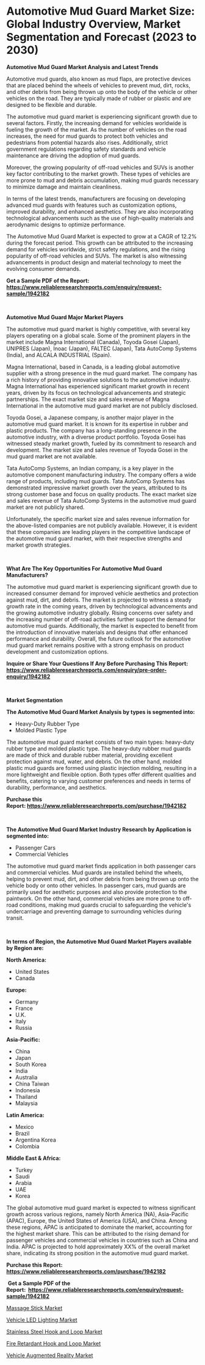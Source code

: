 <p><h1>Automotive Mud Guard Market Size: Global Industry Overview, Market Segmentation and Forecast (2023 to 2030)</h1></p><p><strong>Automotive Mud Guard Market Analysis and Latest Trends</strong></p>
<p><p>Automotive mud guards, also known as mud flaps, are protective devices that are placed behind the wheels of vehicles to prevent mud, dirt, rocks, and other debris from being thrown up onto the body of the vehicle or other vehicles on the road. They are typically made of rubber or plastic and are designed to be flexible and durable.</p><p>The automotive mud guard market is experiencing significant growth due to several factors. Firstly, the increasing demand for vehicles worldwide is fueling the growth of the market. As the number of vehicles on the road increases, the need for mud guards to protect both vehicles and pedestrians from potential hazards also rises. Additionally, strict government regulations regarding safety standards and vehicle maintenance are driving the adoption of mud guards.</p><p>Moreover, the growing popularity of off-road vehicles and SUVs is another key factor contributing to the market growth. These types of vehicles are more prone to mud and debris accumulation, making mud guards necessary to minimize damage and maintain cleanliness.</p><p>In terms of the latest trends, manufacturers are focusing on developing advanced mud guards with features such as customization options, improved durability, and enhanced aesthetics. They are also incorporating technological advancements such as the use of high-quality materials and aerodynamic designs to optimize performance.</p><p>The Automotive Mud Guard Market is expected to grow at a CAGR of 12.2% during the forecast period. This growth can be attributed to the increasing demand for vehicles worldwide, strict safety regulations, and the rising popularity of off-road vehicles and SUVs. The market is also witnessing advancements in product design and material technology to meet the evolving consumer demands.</p></p>
<p><strong>Get a Sample PDF of the Report:&nbsp; <a href="https://www.reliableresearchreports.com/enquiry/request-sample/1942182">https://www.reliableresearchreports.com/enquiry/request-sample/1942182</a></strong></p>
<p>&nbsp;</p>
<p><strong>Automotive Mud Guard Major Market Players</strong></p>
<p><p>The automotive mud guard market is highly competitive, with several key players operating on a global scale. Some of the prominent players in the market include Magna International (Canada), Toyoda Gosei (Japan), UNIPRES (Japan), Inoac (Japan), FALTEC (Japan), Tata AutoComp Systems (India), and ALCALA INDUSTRIAL (Spain).</p><p>Magna International, based in Canada, is a leading global automotive supplier with a strong presence in the mud guard market. The company has a rich history of providing innovative solutions to the automotive industry. Magna International has experienced significant market growth in recent years, driven by its focus on technological advancements and strategic partnerships. The exact market size and sales revenue of Magna International in the automotive mud guard market are not publicly disclosed.</p><p>Toyoda Gosei, a Japanese company, is another major player in the automotive mud guard market. It is known for its expertise in rubber and plastic products. The company has a long-standing presence in the automotive industry, with a diverse product portfolio. Toyoda Gosei has witnessed steady market growth, fueled by its commitment to research and development. The market size and sales revenue of Toyoda Gosei in the mud guard market are not available.</p><p>Tata AutoComp Systems, an Indian company, is a key player in the automotive component manufacturing industry. The company offers a wide range of products, including mud guards. Tata AutoComp Systems has demonstrated impressive market growth over the years, attributed to its strong customer base and focus on quality products. The exact market size and sales revenue of Tata AutoComp Systems in the automotive mud guard market are not publicly shared.</p><p>Unfortunately, the specific market size and sales revenue information for the above-listed companies are not publicly available. However, it is evident that these companies are leading players in the competitive landscape of the automotive mud guard market, with their respective strengths and market growth strategies.</p></p>
<p>&nbsp;</p>
<p><strong>What Are The Key Opportunities For Automotive Mud Guard Manufacturers?</strong></p>
<p><p>The automotive mud guard market is experiencing significant growth due to increased consumer demand for improved vehicle aesthetics and protection against mud, dirt, and debris. The market is projected to witness a steady growth rate in the coming years, driven by technological advancements and the growing automotive industry globally. Rising concerns over safety and the increasing number of off-road activities further support the demand for automotive mud guards. Additionally, the market is expected to benefit from the introduction of innovative materials and designs that offer enhanced performance and durability. Overall, the future outlook for the automotive mud guard market remains positive with a strong emphasis on product development and customization options.</p></p>
<p><strong>Inquire or Share Your Questions If Any Before Purchasing This Report: <a href="https://www.reliableresearchreports.com/enquiry/pre-order-enquiry/1942182">https://www.reliableresearchreports.com/enquiry/pre-order-enquiry/1942182</a></strong></p>
<p>&nbsp;</p>
<p><strong>Market Segmentation</strong></p>
<p><strong>The Automotive Mud Guard Market Analysis by types is segmented into:</strong></p>
<p><ul><li>Heavy-Duty Rubber Type</li><li>Molded Plastic Type</li></ul></p>
<p><p>The automotive mud guard market consists of two main types: heavy-duty rubber type and molded plastic type. The heavy-duty rubber mud guards are made of thick and durable rubber material, providing excellent protection against mud, water, and debris. On the other hand, molded plastic mud guards are formed using plastic injection molding, resulting in a more lightweight and flexible option. Both types offer different qualities and benefits, catering to varying customer preferences and needs in terms of durability, performance, and aesthetics.</p></p>
<p><strong>Purchase this Report:&nbsp;<a href="https://www.reliableresearchreports.com/purchase/1942182">https://www.reliableresearchreports.com/purchase/1942182</a></strong></p>
<p>&nbsp;</p>
<p><strong>The Automotive Mud Guard Market Industry Research by Application is segmented into:</strong></p>
<p><ul><li>Passenger Cars</li><li>Commercial Vehicles</li></ul></p>
<p><p>The automotive mud guard market finds application in both passenger cars and commercial vehicles. Mud guards are installed behind the wheels, helping to prevent mud, dirt, and other debris from being thrown up onto the vehicle body or onto other vehicles. In passenger cars, mud guards are primarily used for aesthetic purposes and also provide protection to the paintwork. On the other hand, commercial vehicles are more prone to off-road conditions, making mud guards crucial to safeguarding the vehicle's undercarriage and preventing damage to surrounding vehicles during transit.</p></p>
<p>&nbsp;</p>
<p><strong>In terms of Region, the Automotive Mud Guard Market Players available by Region are:</strong></p>
<p>
    <p> <strong> North America: </strong>
        <ul>
            <li>United States</li>
            <li>Canada</li>
        </ul>
        </p> 
    <p> <strong> Europe: </strong>
        <ul>
            <li>Germany</li>
            <li>France</li>
            <li>U.K.</li>
            <li>Italy</li>
            <li>Russia</li>
        </ul>
        </p> 
    <p> <strong> Asia-Pacific: </strong>
        <ul>
            <li>China</li>
            <li>Japan</li>
            <li>South Korea</li>
            <li>India</li>
            <li>Australia</li>
            <li>China Taiwan</li>
            <li>Indonesia</li>
            <li>Thailand</li>
            <li>Malaysia</li>
        </ul>
        </p> 
    <p> <strong> Latin America: </strong>
        <ul>
            <li>Mexico</li>
            <li>Brazil</li>
            <li>Argentina Korea</li>
            <li>Colombia</li>
        </ul>
        </p> 
    <p> <strong> Middle East & Africa: </strong>
        <ul>
            <li>Turkey</li>
            <li>Saudi</li>
            <li>Arabia</li>
            <li>UAE</li>
            <li>Korea</li>
        </ul>
    </p>
    </p>
<p><p>The global automotive mud guard market is expected to witness significant growth across various regions, namely North America (NA), Asia-Pacific (APAC), Europe, the United States of America (USA), and China. Among these regions, APAC is anticipated to dominate the market, accounting for the highest market share. This can be attributed to the rising demand for passenger vehicles and commercial vehicles in countries such as China and India. APAC is projected to hold approximately XX% of the overall market share, indicating its strong position in the automotive mud guard market.</p></p>
<p><strong>Purchase this Report: <a href="https://www.reliableresearchreports.com/purchase/1942182">https://www.reliableresearchreports.com/purchase/1942182</a></strong></p>
<p>&nbsp;<strong>Get a Sample PDF of the Report:&nbsp;&nbsp;<a href="https://www.reliableresearchreports.com/enquiry/request-sample/1942182">https://www.reliableresearchreports.com/enquiry/request-sample/1942182</a></strong></p>
<p><strong></strong></p>
<p><p><a href="https://medium.com/@walterstanley64/massage-stick-market-insights-into-market-cagr-market-trends-and-growth-strategies-93e84f0d7c46">Massage Stick Market</a></p><p><a href="https://github.com/scarol104/Market-Research-Report-List-1/blob/main/vehicle-led-lighting-market.md">Vehicle LED Lighting Market</a></p><p><a href="https://medium.com/@elwyncarter2023/stainless-steel-hook-and-loop-market-size-and-market-trends-complete-industry-overview-2023-to-f3652e00797e">Stainless Steel Hook and Loop Market</a></p><p><a href="https://medium.com/@donaldortega4f/fire-retardant-hook-and-loop-market-size-reveals-the-best-marketing-channels-in-global-industry-b3e38cf4047f">Fire Retardant Hook and Loop Market</a></p><p><a href="https://github.com/deliacustodio40/Market-Research-Report-List-1/blob/main/vehicle-augmented-reality-market.md">Vehicle Augmented Reality Market</a></p></p>